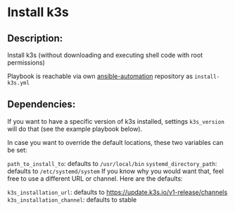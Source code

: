 # Install k3s

## Description:

Install k3s (without downloading and executing shell code with root permissions)

Playbook is reachable via own [ansible-automation](https://github.com/DrPalmeritta/ansible-automation/blob/main/install-k3s.yml) repository as `install-k3s.yml`

## Dependencies:

If you want to have a specific version of k3s installed, settings `k3s_version` will do that (see the example playbook below).

In case you want to override the default locations, these two variables can be set:

`path_to_install_to`: defaults to `/usr/local/bin`
`systemd_directory_path`: defaults to `/etc/systemd/system`
If you know why you would want that, feel free to use a different URL or channel. Here are the defaults:

`k3s_installation_url`: defaults to https://update.k3s.io/v1-release/channels
`k3s_installation_channel`: defaults to stable
